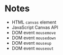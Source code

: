 # Notes

- HTML `canvas` element
- JavaScript Canvas API
- DOM event `mousemove`
- DOM event `mousedown`
- DOM event `mouseup`
- DOM event `mouseout`